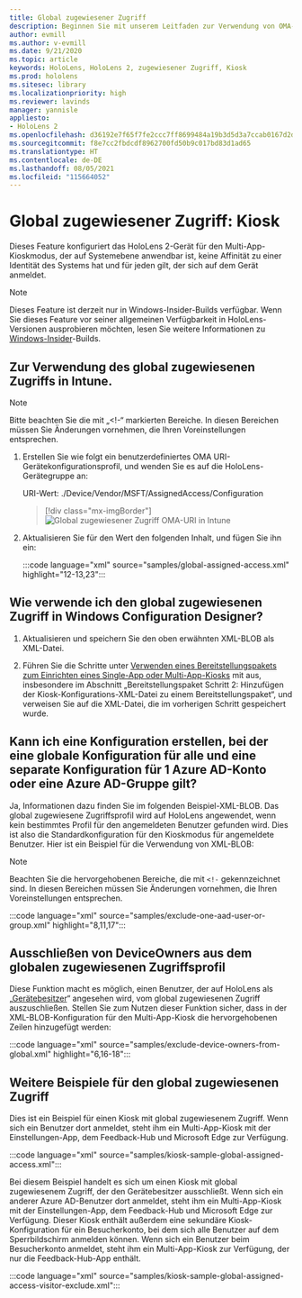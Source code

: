 ```yaml
---
title: Global zugewiesener Zugriff
description: Beginnen Sie mit unserem Leitfaden zur Verwendung von OMA-URI für Kioske mit global zugewiesenem Zugriff mit Intune und Windows Configuration Designer.
author: evmill
ms.author: v-evmill
ms.date: 9/21/2020
ms.topic: article
keywords: HoloLens, HoloLens 2, zugewiesener Zugriff, Kiosk
ms.prod: hololens
ms.sitesec: library
ms.localizationpriority: high
ms.reviewer: lavinds
manager: yannisle
appliesto:
- HoloLens 2
ms.openlocfilehash: d36192e7f65f7fe2ccc7ff8699484a19b3d5d3a7ccab0167d2dbdcaf64bb5880
ms.sourcegitcommit: f8e7cc2fbdcdf8962700fd50b9c017bd83d1ad65
ms.translationtype: HT
ms.contentlocale: de-DE
ms.lasthandoff: 08/05/2021
ms.locfileid: "115664052"
---
```

# <a name="global-assigned-access--kiosk"></a>Global zugewiesener Zugriff: Kiosk

Dieses Feature konfiguriert das HoloLens 2-Gerät für den Multi-App-Kioskmodus, der auf Systemebene anwendbar ist, keine Affinität zu einer Identität des Systems hat und für jeden gilt, der sich auf dem Gerät anmeldet.

> [!NOTE]
> Dieses Feature ist derzeit nur in Windows-Insider-Builds verfügbar. Wenn Sie dieses Feature vor seiner allgemeinen Verfügbarkeit in HoloLens-Versionen ausprobieren möchten, lesen Sie weitere Informationen zu [Windows-Insider](hololens-insider.md)-Builds.

## <a name="how-to-use-global-assigned-access-in-intune"></a>Zur Verwendung des global zugewiesenen Zugriffs in Intune.

> [!NOTE]
> Bitte beachten Sie die mit „<!-“ markierten Bereiche. In diesen Bereichen müssen Sie Änderungen vornehmen, die Ihren Voreinstellungen entsprechen.

1. Erstellen Sie wie folgt ein benutzerdefiniertes OMA URI-Gerätekonfigurationsprofil, und wenden Sie es auf die HoloLens-Gerätegruppe an:

    URI-Wert: ./Device/Vendor/MSFT/AssignedAccess/Configuration

    > [!div class="mx-imgBorder"]
    > ![Global zugewiesener Zugriff OMA-URI in Intune](images/global-assigned-access-omauri.png)

2. Aktualisieren Sie für den Wert den folgenden Inhalt, und fügen Sie ihn ein:

    :::code language="xml" source="samples/global-assigned-access.xml" highlight="12-13,23":::

## <a name="how-to-use-global-assigned-access-in-windows-configuration-designer"></a>Wie verwende ich den global zugewiesenen Zugriff in Windows Configuration Designer?

1. Aktualisieren und speichern Sie den oben erwähnten XML-BLOB als XML-Datei. 

2. Führen Sie die Schritte unter [Verwenden eines Bereitstellungspakets zum Einrichten eines Single-App oder Multi-App-Kiosks](hololens-kiosk.md#use-a-provisioning-package-to-set-up-a-single-app-or-multi-app-kiosk) mit aus, insbesondere im Abschnitt „Bereitstellungspaket Schritt 2: Hinzufügen der Kiosk-Konfigurations-XML-Datei zu einem Bereitstellungspaket“, und verweisen Sie auf die XML-Datei, die im vorherigen Schritt gespeichert wurde.

## <a name="can-i-create-a-configuration-where-global-applies-to-everyone-and-separate-configuration-applies-to-1-azure-ad-account-or-azure-ad-group"></a>Kann ich eine Konfiguration erstellen, bei der eine globale Konfiguration für alle und eine separate Konfiguration für 1 Azure AD-Konto oder eine Azure AD-Gruppe gilt? 

Ja, Informationen dazu finden Sie im folgenden Beispiel-XML-BLOB. Das global zugewiesene Zugriffsprofil wird auf HoloLens angewendet, wenn kein bestimmtes Profil für den angemeldeten Benutzer gefunden wird. Dies ist also die Standardkonfiguration für den Kioskmodus für angemeldete Benutzer.
Hier ist ein Beispiel für die Verwendung von XML-BLOB:

> [!NOTE]
> Beachten Sie die hervorgehobenen Bereiche, die mit `<!-` gekennzeichnet sind. In diesen Bereichen müssen Sie Änderungen vornehmen, die Ihren Voreinstellungen entsprechen.

 :::code language="xml" source="samples/exclude-one-aad-user-or-group.xml" highlight="8,11,17":::

## <a name="excluding-deviceowners-from-global-assigned-access-profile"></a>Ausschließen von DeviceOwners aus dem globalen zugewiesenen Zugriffsprofil

Diese Funktion macht es möglich, einen Benutzer, der auf HoloLens als „[Gerätebesitzer](security-adminless-os.md)“ angesehen wird, vom global zugewiesenen Zugriff auszuschließen. Stellen Sie zum Nutzen dieser Funktion sicher, dass in der XML-BLOB-Konfiguration für den Multi-App-Kiosk die hervorgehobenen Zeilen hinzugefügt werden:

 :::code language="xml" source="samples/exclude-device-owners-from-global.xml" highlight="6,16-18":::

## <a name="additional-global-assigned-access-examples"></a>Weitere Beispiele für den global zugewiesenen Zugriff

Dies ist ein Beispiel für einen Kiosk mit global zugewiesenem Zugriff. Wenn sich ein Benutzer dort anmeldet, steht ihm ein Multi-App-Kiosk mit der Einstellungen-App, dem Feedback-Hub und Microsoft Edge zur Verfügung.

:::code language="xml" source="samples/kiosk-sample-global-assigned-access.xml":::

Bei diesem Beispiel handelt es sich um einen Kiosk mit global zugewiesenem Zugriff, der den Gerätebesitzer ausschließt. Wenn sich ein anderer Azure AD-Benutzer dort anmeldet, steht ihm ein Multi-App-Kiosk mit der Einstellungen-App, dem Feedback-Hub und Microsoft Edge zur Verfügung. Dieser Kiosk enthält außerdem eine sekundäre Kiosk-Konfiguration für ein Besucherkonto, bei dem sich alle Benutzer auf dem Sperrbildschirm anmelden können. Wenn sich ein Benutzer beim Besucherkonto anmeldet, steht ihm ein Multi-App-Kiosk zur Verfügung, der nur die Feedback-Hub-App enthält.

:::code language="xml" source="samples/kiosk-sample-global-assigned-access-visitor-exclude.xml":::
